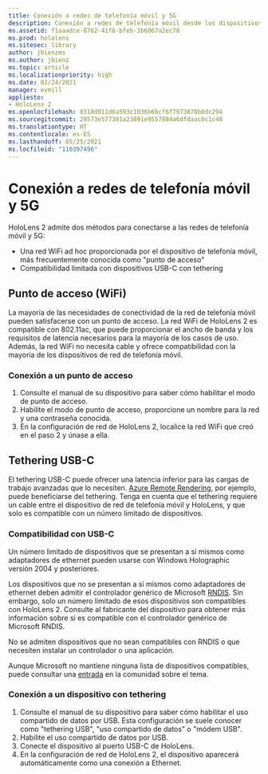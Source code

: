 ```yaml
---
title: Conexión a redes de telefonía móvil y 5G
description: Conexión a redes de telefonía móvil desde los dispositivos HoloLens de realidad mixta.
ms.assetid: f1aaadce-8762-41f8-bfeb-3b6067a2ec78
ms.prod: hololens
ms.sitesec: library
author: jbienzms
ms.author: jbienz
ms.topic: article
ms.localizationpriority: high
ms.date: 02/24/2021
manager: evmill
appliesto:
- HoloLens 2
ms.openlocfilehash: 8318d011d6a593c1036b6bcf6f7973870b0dc294
ms.sourcegitcommit: 29573e577381a23891e9557884a6dfdaac0c1c48
ms.translationtype: HT
ms.contentlocale: es-ES
ms.lasthandoff: 05/25/2021
ms.locfileid: "110397496"
---
```

# <a name="connect-to-cellular-and-5g"></a>Conexión a redes de telefonía móvil y 5G

HoloLens 2 admite dos métodos para conectarse a las redes de telefonía móvil y 5G:

- Una red WiFi ad hoc proporcionada por el dispositivo de telefonía móvil, más frecuentemente conocida como "punto de acceso"
- Compatibilidad limitada con dispositivos USB-C con tethering

## <a name="hotspot-wifi"></a>Punto de acceso (WiFi)

La mayoría de las necesidades de conectividad de la red de telefonía móvil pueden satisfacerse con un punto de acceso. La red WiFi de HoloLens 2 es compatible con 802.11ac, que puede proporcionar el ancho de banda y los requisitos de latencia necesarios para la mayoría de los casos de uso. Además, la red WiFi no necesita cable y ofrece compatibilidad con la mayoría de los dispositivos de red de telefonía móvil.

### <a name="connecting-to-a-hotspot"></a>Conexión a un punto de acceso

1. Consulte el manual de su dispositivo para saber cómo habilitar el modo de punto de acceso.
1. Habilite el modo de punto de acceso, proporcione un nombre para la red y una contraseña conocida.
1. En la configuración de red de HoloLens 2, localice la red WiFi que creó en el paso 2 y únase a ella.

## <a name="usb-c-tethering"></a>Tethering USB-C

El tethering USB-C puede ofrecer una latencia inferior para las cargas de trabajo avanzadas que lo necesiten. [Azure Remote Rendering](https://azure.microsoft.com/services/remote-rendering), por ejemplo, puede beneficiarse del tethering. Tenga en cuenta que el tethering requiere un cable entre el dispositivo de red de telefonía móvil y HoloLens, y que solo es compatible con un número limitado de dispositivos.

### <a name="usb-c-compatibility"></a>Compatibilidad con USB-C

Un número limitado de dispositivos que se presentan a sí mismos como adaptadores de ethernet pueden usarse con Windows Holographic versión 2004 y posteriores.

Los dispositivos que no se presentan a sí mismos como adaptadores de ethernet deben admitir el controlador genérico de Microsoft [RNDIS](https://docs.microsoft.com/windows-hardware/drivers/network/overview-of-remote-ndis--rndis-). Sin embargo, solo un número limitado de esos dispositivos son compatibles con HoloLens 2. Consulte al fabricante del dispositivo para obtener más información sobre si es compatible con el controlador genérico de Microsoft RNDIS.

No se admiten dispositivos que no sean compatibles con RNDIS o que necesiten instalar un controlador o una aplicación.

Aunque Microsoft no mantiene ninguna lista de dispositivos compatibles, puede consultar una [entrada](https://aka.ms/HLCommunityCell) en la comunidad sobre el tema.

### <a name="connecting-to-a-tethered-device"></a>Conexión a un dispositivo con tethering

1. Consulte el manual de su dispositivo para saber cómo habilitar el uso compartido de datos por USB. Esta configuración se suele conocer como "tethering USB", "uso compartido de datos" o "módem USB".
1. Habilite el uso compartido de datos por USB.
1. Conecte el dispositivo al puerto USB-C de HoloLens.
1. En la configuración de red de HoloLens 2, el dispositivo aparecerá automáticamente como una conexión a Ethernet.
